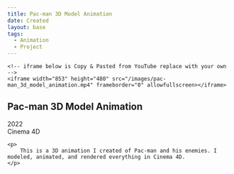 ```yaml
---
title: Pac-man 3D Model Animation
date: Created
layout: base
tags:
  - Animation
  - Project
---
```


<div class="videoWrapper ratio-16-9">

    <!-- iframe below is Copy & Pasted from YouTube replace with your own -->
    <iframe width="853" height="480" src="/images/pac-man_3d_model_animation.mp4" frameborder="0" allowfullscreen></iframe>

</div><!-- end .videoWrapper -->

<div class="project_bio">
    <h2>Pac-man 3D Model Animation</h2>
     <p>
        2022
        <br>
        Cinema 4D
     </p>

    <p>
        This is a 3D animation I created of Pac-man and his enemies. I modeled, animated, and rendered everything in Cinema 4D.
    </p>
</div>